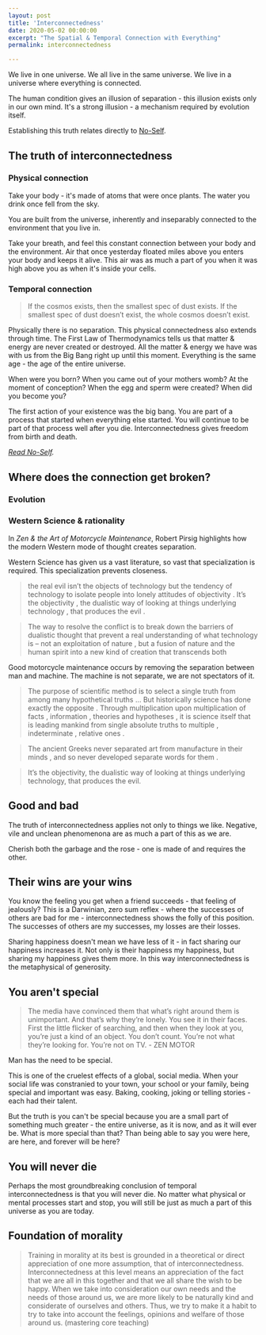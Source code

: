 ```yaml
---
layout: post
title: 'Interconnectedness'
date: 2020-05-02 00:00:00
excerpt: "The Spatial & Temporal Connection with Everything"
permalink: interconnectedness

---
```


We live in one universe.  We all live in the same universe. We live in a universe where everything is connected.

The human condition gives an illusion of separation - this illusion exists only in our own mind.  It's a strong illusion - a mechanism required by evolution itself.

Establishing this truth relates directly to [No-Self]().

## The truth of interconnectedness

### Physical connection

Take your body - it's made of atoms that were once plants.  The water you drink once fell from the sky.

You are built from the universe, inherently and inseparably connected to the environment that you live in.

Take your breath, and feel this constant connection between your body and the environment.  Air that once yesterday floated miles above you enters your body and keeps it alive.  This air was as much a part of you when it was high above you as when it's inside your cells.

### Temporal connection

> If the cosmos exists, then the smallest spec of dust exists.  If the smallest spec of dust doesn’t exist, the whole cosmos doesn’t exist.

Physically there is no separation.  This physical connectedness also extends through time.  The First Law of Thermodynamics tells us that matter & energy are never created or destroyed.  All the matter & energy we have was with us from the Big Bang right up until this moment.  Everything is the same age - the age of the entire universe.

When were you born?  When you came out of your mothers womb?  At the moment of conception?  When the egg and sperm were created?  When did you become you?

The first action of your existence was the big bang.  You are part of a process that started when everything else started.  You will continue to be part of that process well after you die.  Interconnectedness gives freedom from birth and death.

*[Read No-Self]().*

## Where does the connection get broken?

### Evolution

### Western Science & rationality

In *Zen & the Art of Motorcycle Maintenance*, Robert Pirsig highlights how the modern Western mode of thought creates separation.

Western Science has given us a vast literature, so vast that specialization is required.  This specialization prevents closeness.

> the real evil isn’t the objects of technology but the tendency of technology to isolate people into lonely attitudes of objectivity . It’s the objectivity , the dualistic way of looking at things underlying technology , that produces the evil .

> The way to resolve the conflict is to break down the barriers of dualistic thought that prevent a real understanding of what technology is – not an exploitation of nature , but a fusion of nature and the human spirit into a new kind of creation that transcends both 

Good motorcycle maintenance occurs by removing the separation between man and machine.  The machine is not separate, we are not spectators of it.

> The purpose of scientific method is to select a single truth from among many hypothetical truths ... But historically science has done exactly the opposite . Through multiplication upon multiplication of facts , information , theories and hypotheses , it is science itself that is leading mankind from single absolute truths to multiple , indeterminate , relative ones . 

> The ancient Greeks never separated art from manufacture in their minds , and so never developed separate words for them .

> It’s the objectivity, the dualistic way of looking at things underlying technology, that produces the evil.

## Good and bad

The truth of interconnectedness applies not only to things we like.  Negative, vile and unclean phenomenona are as much a part of this as we are.

Cherish both the garbage and the rose - one is made of and requires the other. 

## Their wins are your wins

You know the feeling you get when a friend succeeds - that feeling of jealously?  This is a Darwinian, zero sum reflex - where the successes of others are bad for me - interconnectedness shows the folly of this position.  The successes of others are my successes, my losses are their losses.

Sharing happiness doesn't mean we have less of it - in fact sharing our happiness increases it.  Not only is their happiness my happiness, but sharing my happiness gives them more.  In this way interconnectedness is the metaphysical of generosity.

## You aren't special

> The media have convinced them that what’s right around them is unimportant. And that’s why they’re lonely. You see it in their faces. First the little flicker of searching, and then when they look at you, you’re just a kind of an object. You don’t count. You’re not what they’re looking for. You’re not on TV. - ZEN MOTOR

Man has the need to be special.

This is one of the cruelest effects of a global, social media.  When your social life was constranied to your town, your school or your family, being special and important was easy.  Baking, cooking, joking or telling stories - each had their talent.

But the truth is you can't be special because you are a small part of something much greater - the entire universe, as it is now, and as it will ever be.  What is more special than that?  Than being able to say you were here, are here, and forever will be here?

## You will never die

Perhaps the most groundbreaking conclusion of temporal interconnectedness is that you will never die. No matter what physical or mental processes start and stop, you will still be just as much a part of this universe as you are today.

## Foundation of morality

> Training in morality at its best is grounded in a theoretical or direct appreciation of one more assumption, that of interconnectedness. Interconnectedness at this level means an appreciation of the fact that we are all in this together and that we all share the wish to be happy. When we take into consideration our own needs and the needs of those around us, we are more likely to be naturally kind and considerate of ourselves and others. Thus, we try to make it a habit to try to take into account the feelings, opinions and welfare of those around us. (mastering core teaching)
